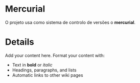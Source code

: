 # Mercurial #

O projeto usa como sistema de controlo de versões o
**mercurial**.

# Details #

Add your content here.  Format your content with:
  * Text in **bold** or _italic_
  * Headings, paragraphs, and lists
  * Automatic links to other wiki pages